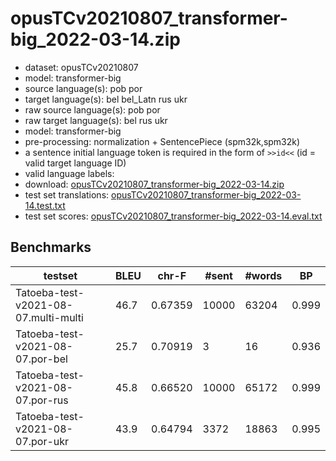 # opusTCv20210807_transformer-big_2022-03-14.zip

* dataset: opusTCv20210807
* model: transformer-big
* source language(s): pob por
* target language(s): bel bel_Latn rus ukr
* raw source language(s): pob por
* raw target language(s): bel rus ukr
* model: transformer-big
* pre-processing: normalization + SentencePiece (spm32k,spm32k)
* a sentence initial language token is required in the form of `>>id<<` (id = valid target language ID)
* valid language labels: 
* download: [opusTCv20210807_transformer-big_2022-03-14.zip](https://object.pouta.csc.fi/Tatoeba-MT-models/por-zle/opusTCv20210807_transformer-big_2022-03-14.zip)
* test set translations: [opusTCv20210807_transformer-big_2022-03-14.test.txt](https://object.pouta.csc.fi/Tatoeba-MT-models/por-zle/opusTCv20210807_transformer-big_2022-03-14.test.txt)
* test set scores: [opusTCv20210807_transformer-big_2022-03-14.eval.txt](https://object.pouta.csc.fi/Tatoeba-MT-models/por-zle/opusTCv20210807_transformer-big_2022-03-14.eval.txt)

## Benchmarks

| testset | BLEU  | chr-F | #sent | #words | BP |
|---------|-------|-------|-------|--------|----|
| Tatoeba-test-v2021-08-07.multi-multi 	| 46.7 	| 0.67359 	| 10000 	| 63204 	| 0.999 |
| Tatoeba-test-v2021-08-07.por-bel 	| 25.7 	| 0.70919 	| 3 	| 16 	| 0.936 |
| Tatoeba-test-v2021-08-07.por-rus 	| 45.8 	| 0.66520 	| 10000 	| 65172 	| 0.999 |
| Tatoeba-test-v2021-08-07.por-ukr 	| 43.9 	| 0.64794 	| 3372 	| 18863 	| 0.995 |

